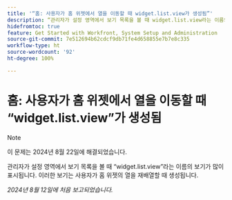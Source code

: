 ```yaml
---
title: '“홈: 사용자가 홈 위젯에서 열을 이동할 때 widget.list.view가 생성됨”'
description: “관리자가 설정 영역에서 보기 목록을 볼 때 widget.list.view라는 이름의 보기가 많이 표시됩니다. 이러한 보기는 사용자가 홈 위젯의 열을 재배열할 때 생성됩니다.”
hidefromtoc: true
feature: Get Started with Workfront, System Setup and Administration
source-git-commit: 7e512694b62cdcf9db71fe4d658855e7b7e8c335
workflow-type: ht
source-wordcount: '92'
ht-degree: 100%

---
```



# 홈: 사용자가 홈 위젯에서 열을 이동할 때 “widget.list.view”가 생성됨

>[!NOTE]
>
>이 문제는 2024년 8월 22일에 해결되었습니다.

관리자가 설정 영역에서 보기 목록을 볼 때 “widget.list.view”라는 이름의 보기가 많이 표시됩니다. 이러한 보기는 사용자가 홈 위젯의 열을 재배열할 때 생성됩니다.

_2024년 8월 12일에 처음 보고되었습니다._

